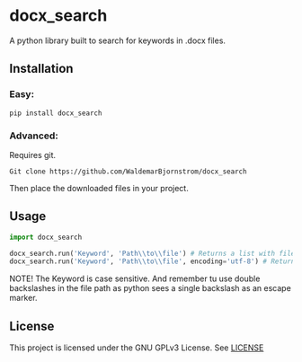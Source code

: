 # docx_search

A python library built to search for keywords in .docx files.

## Installation

### Easy:

`pip install docx_search`

### Advanced:

Requires git.

`Git clone https://github.com/WaldemarBjornstrom/docx_search`

Then place the downloaded files in your project.

## Usage

```python
import docx_search

docx_search.run('Keyword', 'Path\\to\\file') # Returns a list with files that contain the keyword.
docx_search.run('Keyword', 'Path\\to\\file', encoding='utf-8') # Returns a list with files that contain the keyword, with encoding = 'utf-8'

```

NOTE! The Keyword is case sensitive. And remember tu use double backslashes in the file path as python sees a single backslash as an escape marker.

## License

This project is licensed under the GNU GPLv3 License. See [LICENSE](LICENSE "LICENSE")
